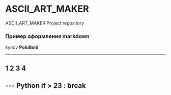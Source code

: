 # ASCII_ART_MAKER
ASCII_ART_MAKER Project repository
### Пример оформления markdown
_kyrsiv_
__PoluBold__


---
1 
2
3
4
---

--- Python
  if > 23 :
    break
---
